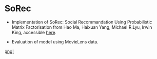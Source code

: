 # SoRec
* Implementation of SoRec: Social Recommandation Using Probabilistic Matrix Factorisation from Hao Ma, Haixuan Yang, Michael R.Lyu, Irwin King, accessible [here](https://www.google.fr/url?sa=t&rct=j&q=&esrc=s&source=web&cd=1&ved=0ahUKEwiChrvl2bTQAhUFSRoKHau5AwYQFggiMAA&url=http%3A%2F%2Fciteseerx.ist.psu.edu%2Fviewdoc%2Fdownload%3Fdoi%3D10.1.1.304.2464%26rep%3Drep1%26type%3Dpdf&usg=AFQjCNGdhgogXpFzHWBl643soUxDrsxqUw&sig2=0QCkRn9hFeOs7IxB5p0uRw).


* Evaluation of model using MovieLens data.

[png!](images/sorec.png)

